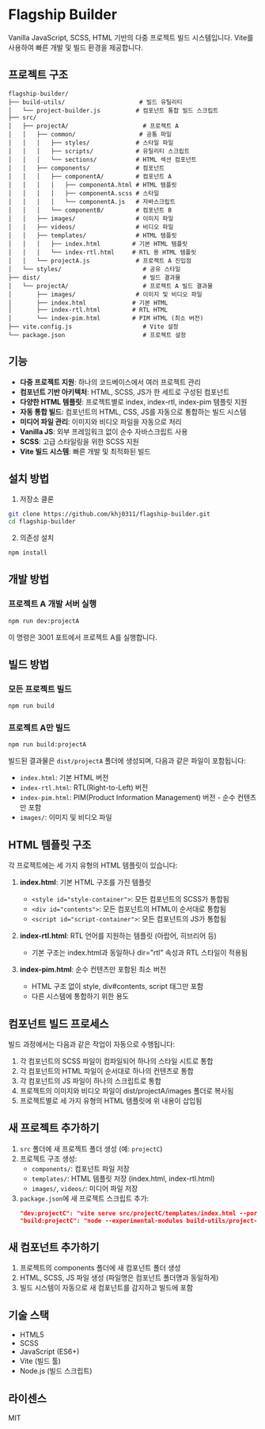 # Flagship Builder

Vanilla JavaScript, SCSS, HTML 기반의 다중 프로젝트 빌드 시스템입니다. Vite를 사용하여 빠른 개발 및 빌드 환경을 제공합니다.

## 프로젝트 구조

```
flagship-builder/
├── build-utils/                     # 빌드 유틸리티
│   └── project-builder.js          # 컴포넌트 통합 빌드 스크립트
├── src/
│   ├── projectA/                     # 프로젝트 A
│   │   ├── common/                  # 공통 파일
│   │   │   ├── styles/             # 스타일 파일
│   │   │   ├── scripts/            # 유틸리티 스크립트
│   │   │   └── sections/           # HTML 섹션 컴포넌트
│   │   ├── components/             # 컴포넌트
│   │   │   ├── componentA/         # 컴포넌트 A
│   │   │   │   ├── componentA.html # HTML 템플릿
│   │   │   │   ├── componentA.scss # 스타일
│   │   │   │   └── componentA.js   # 자바스크립트
│   │   │   └── componentB/         # 컴포넌트 B
│   │   ├── images/                 # 이미지 파일
│   │   ├── videos/                 # 비디오 파일
│   │   ├── templates/              # HTML 템플릿
│   │   │   ├── index.html         # 기본 HTML 템플릿
│   │   │   └── index-rtl.html     # RTL 용 HTML 템플릿
│   │   └── projectA.js             # 프로젝트 A 진입점
│   └── styles/                       # 공유 스타일
├── dist/                             # 빌드 결과물
│   └── projectA/                     # 프로젝트 A 빌드 결과물
│       ├── images/                 # 이미지 및 비디오 파일
│       ├── index.html             # 기본 HTML
│       ├── index-rtl.html         # RTL HTML
│       └── index-pim.html         # PIM HTML (최소 버전)
├── vite.config.js                    # Vite 설정
└── package.json                      # 프로젝트 설정
```

## 기능

- **다중 프로젝트 지원**: 하나의 코드베이스에서 여러 프로젝트 관리
- **컴포넌트 기반 아키텍처**: HTML, SCSS, JS가 한 세트로 구성된 컴포넌트
- **다양한 HTML 템플릿**: 프로젝트별로 index, index-rtl, index-pim 템플릿 지원
- **자동 통합 빌드**: 컴포넌트의 HTML, CSS, JS를 자동으로 통합하는 빌드 시스템
- **미디어 파일 관리**: 이미지와 비디오 파일을 자동으로 처리
- **Vanilla JS**: 외부 프레임워크 없이 순수 자바스크립트 사용
- **SCSS**: 고급 스타일링을 위한 SCSS 지원
- **Vite 빌드 시스템**: 빠른 개발 및 최적화된 빌드

## 설치 방법

1. 저장소 클론

```bash
git clone https://github.com/khj0311/flagship-builder.git
cd flagship-builder
```

2. 의존성 설치

```bash
npm install
```

## 개발 방법

### 프로젝트 A 개발 서버 실행

```bash
npm run dev:projectA
```

이 명령은 3001 포트에서 프로젝트 A를 실행합니다.

## 빌드 방법

### 모든 프로젝트 빌드

```bash
npm run build
```

### 프로젝트 A만 빌드

```bash
npm run build:projectA
```

빌드된 결과물은 `dist/projectA` 폴더에 생성되며, 다음과 같은 파일이 포함됩니다:
- `index.html`: 기본 HTML 버전
- `index-rtl.html`: RTL(Right-to-Left) 버전
- `index-pim.html`: PIM(Product Information Management) 버전 - 순수 컨텐츠만 포함
- `images/`: 이미지 및 비디오 파일

## HTML 템플릿 구조

각 프로젝트에는 세 가지 유형의 HTML 템플릿이 있습니다:

1. **index.html**: 기본 HTML 구조를 가진 템플릿
   - `<style id="style-container">`: 모든 컴포넌트의 SCSS가 통합됨
   - `<div id="contents">`: 모든 컴포넌트의 HTML이 순서대로 통합됨
   - `<script id="script-container">`: 모든 컴포넌트의 JS가 통합됨

2. **index-rtl.html**: RTL 언어를 지원하는 템플릿 (아랍어, 히브리어 등)
   - 기본 구조는 index.html과 동일하나 dir="rtl" 속성과 RTL 스타일이 적용됨

3. **index-pim.html**: 순수 컨텐츠만 포함된 최소 버전
   - HTML 구조 없이 style, div#contents, script 태그만 포함
   - 다른 시스템에 통합하기 위한 용도

## 컴포넌트 빌드 프로세스

빌드 과정에서는 다음과 같은 작업이 자동으로 수행됩니다:

1. 각 컴포넌트의 SCSS 파일이 컴파일되어 하나의 스타일 시트로 통합
2. 각 컴포넌트의 HTML 파일이 순서대로 하나의 컨텐츠로 통합
3. 각 컴포넌트의 JS 파일이 하나의 스크립트로 통합
4. 프로젝트의 이미지와 비디오 파일이 dist/projectA/images 폴더로 복사됨
5. 프로젝트별로 세 가지 유형의 HTML 템플릿에 위 내용이 삽입됨

## 새 프로젝트 추가하기

1. `src` 폴더에 새 프로젝트 폴더 생성 (예: `projectC`)
2. 프로젝트 구조 생성:
   - `components/`: 컴포넌트 파일 저장
   - `templates/`: HTML 템플릿 저장 (index.html, index-rtl.html)
   - `images/`, `videos/`: 미디어 파일 저장
3. `package.json`에 새 프로젝트 스크립트 추가:
   ```json
   "dev:projectC": "vite serve src/projectC/templates/index.html --port 3003",
   "build:projectC": "node --experimental-modules build-utils/project-builder.js projectC"
   ```

## 새 컴포넌트 추가하기

1. 프로젝트의 components 폴더에 새 컴포넌트 폴더 생성
2. HTML, SCSS, JS 파일 생성 (파일명은 컴포넌트 폴더명과 동일하게)
3. 빌드 시스템이 자동으로 새 컴포넌트를 감지하고 빌드에 포함

## 기술 스택

- HTML5
- SCSS
- JavaScript (ES6+)
- Vite (빌드 툴)
- Node.js (빌드 스크립트)

## 라이센스

MIT